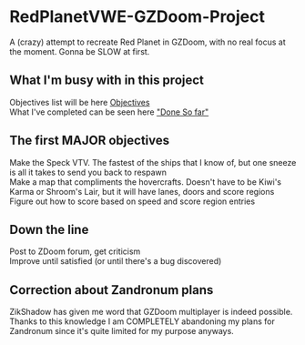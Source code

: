 # RedPlanetVWE-GZDoom-Project
A (crazy) attempt to recreate Red Planet in GZDoom, with no real focus at the moment. Gonna be SLOW at first.

## What I'm busy with in this project
Objectives list will be here <a href="https://github.com/AceSoren/RedPlanetVWE-GZDoom-Project/blob/main/Objectives.md">Objectives</a><br>
What I've completed can be seen here <a href="https://github.com/AceSoren/RedPlanetVWE-GZDoom-Project/blob/main/DoneSoFar.md">"Done So far"</a>

## The first MAJOR objectives
Make the Speck VTV. The fastest of the ships that I know of, but one sneeze is all it takes to send you back to respawn<br>
Make a map that compliments the hovercrafts. Doesn't have to be Kiwi's Karma or Shroom's Lair, but it will have lanes, doors and score regions<br>
Figure out how to score based on speed and score region entries<br>

## Down the line
Post to ZDoom forum, get criticism<br>
Improve until satisfied (or until there's a bug discovered)<br>

## Correction about Zandronum plans
ZikShadow has given me word that GZDoom multiplayer is indeed possible. Thanks to this knowledge I am COMPLETELY abandoning my plans for Zandronum since it's quite limited for my purpose anyways.
